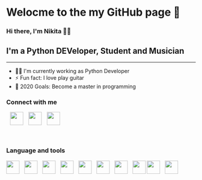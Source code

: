# Welocme to the my GitHub page 🎉

### Hi there, I'm Nikita 👋😀


## I'm a Python DEVeloper, Student and Musician

<hr style="height:1px; margin-top: 0px">

- 🧙‍♂️ I'm currently working as Python Developer
- ⚡ Fun fact: I love play guitar
- 🥅 2020 Goals: Become a master in programming

### Connect with me

[<img style="margin-left:10px" src="https://www.flaticon.com/svg/static/icons/svg/145/145807.svg" width="35px"/>][LinkedIn]
[<img style="margin-left:10px" src="https://www.flaticon.com/svg/static/icons/svg/145/145813.svg" width="35px"/>][VK]
[<img style="margin-left:10px" src="https://www.flaticon.com/svg/static/icons/svg/145/145805.svg" width="35px"/>][Instagram]

<br>

### Language and tools

<img align="left" src="https://www.simplilearn.com/ice9/free_resources_article_thumb/VSCode.png" width="35px">
<img align="left" style="margin-left:10px" src="https://cdn4.iconfinder.com/data/icons/logos-and-brands/512/267_Python_logo-512.png" width="35px">
<img align="left" style="margin-left:10px" src="https://www.flaticon.com/svg/static/icons/svg/1265/1265531.svg" width="35px">
<img align="left" style="margin-left:10px" src="https://cdn.worldvectorlogo.com/logos/django.svg" width="35px" height="35px">
<img align="left" style="margin-left:10px" src="https://cdn.worldvectorlogo.com/logos/linux-tux-2.svg" width="35px" height="35px">
<img align="left" style="margin-left:10px" src="https://cdn.worldvectorlogo.com/logos/git-icon.svg" width="35px">
<img align="left" style="margin-left:10px" src="https://cdn.worldvectorlogo.com/logos/bootstrap-4.svg" width="35px" height="35px">
<img align="left" style="margin-left:10px" src="https://cdn.worldvectorlogo.com/logos/html-5.svg" width="35px" height="35px">
<img align="left" style="margin-left:0px" src="https://cdn.worldvectorlogo.com/logos/nginx-1.svg" width="35px" height="35px">
<img align="left" style="margin-left:10px" src="https://cdn.worldvectorlogo.com/logos/javascript.svg" width="35px" height="35px">

[VK]: https://vk.com/nikefr7
[LinkedIn]: https://www.linkedin.com/in/nikita-efremov-6820a2130/
[Instagram]: https://www.instagram.com/nikefr7/
